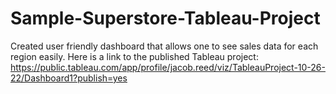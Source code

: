 # Sample-Superstore-Tableau-Project
Created user friendly dashboard that allows one to see sales data for each region easily.  Here is a link to the published Tableau project: https://public.tableau.com/app/profile/jacob.reed/viz/TableauProject-10-26-22/Dashboard1?publish=yes
